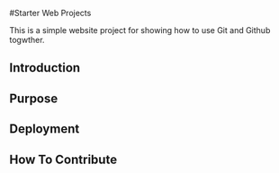 #Starter Web Projects

This is a simple website project for showing how to use Git and Github togwther.

## Introduction

## Purpose

## Deployment

## How To Contribute

